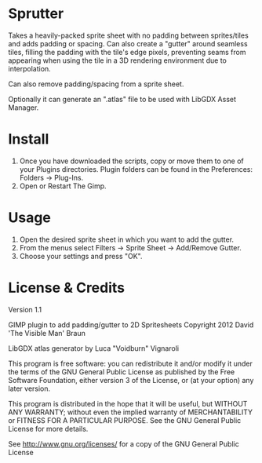 # Sprutter
Takes a heavily-packed sprite sheet with no padding between sprites/tiles and adds padding or spacing. Can also create a "gutter" around seamless tiles, filling the padding with the tile's edge pixels, preventing seams from appearing when using the tile in a 3D rendering environment due to interpolation.

Can also remove padding/spacing from a sprite sheet.

Optionally it can generate an ".atlas" file to be used with LibGDX Asset Manager.

# Install
1. Once you have downloaded the scripts, copy or move them to one of your Plugins directories. Plugin folders can be found in the Preferences: Folders → Plug-Ins.
2. Open or Restart The Gimp.

# Usage
1. Open the desired sprite sheet in which you want to add the gutter.
2. From the menus select Filters → Sprite Sheet → Add/Remove Gutter.
3. Choose your settings and press "OK".

# License & Credits
Version 1.1

GIMP plugin to add padding/gutter to 2D Spritesheets
Copyright 2012 David 'The Visible Man' Braun

LibGDX atlas generator by Luca "Voidburn" Vignaroli

This program is free software: you can redistribute it and/or modify
it under the terms of the GNU General Public License as published by
the Free Software Foundation, either version 3 of the License, or
(at your option) any later version.

This program is distributed in the hope that it will be useful,
but WITHOUT ANY WARRANTY; without even the implied warranty of
MERCHANTABILITY or FITNESS FOR A PARTICULAR PURPOSE.  See the
GNU General Public License for more details.

See <http://www.gnu.org/licenses/> for a copy of the GNU General Public License
